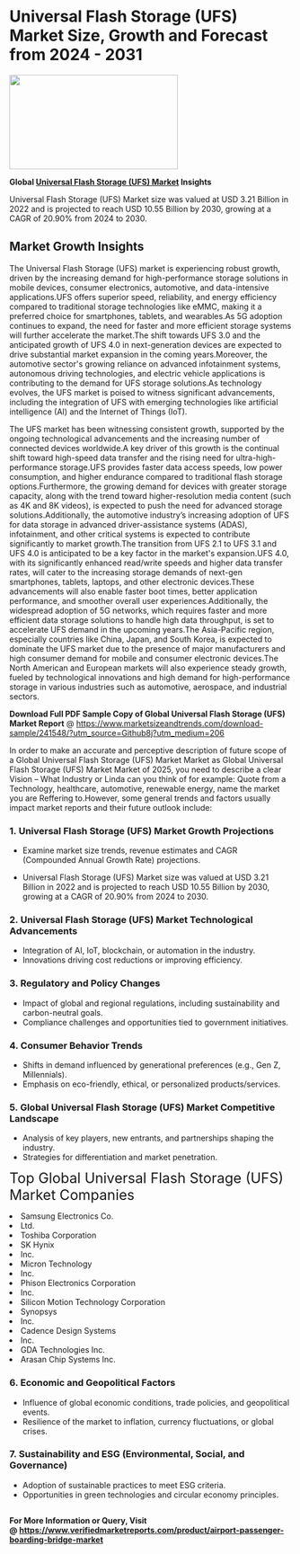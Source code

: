 <H1>Universal Flash Storage (UFS) Market Size, Growth and Forecast from 2024 - 2031</H1><img class="aligncenter size-medium wp-image-584254" src="https://thirdeyenews.in/wp-content/uploads/2024/09/Global-Market-Research-300x168.jpeg" alt="" width="300" height="168" /><p><strong>Global&nbsp;<a href="https://www.marketsizeandtrends.com/download-sample/241548/?utm_source=Github8j?utm_medium=206">Universal Flash Storage (UFS) Market</a> Insights</strong></p><p>Universal Flash Storage (UFS) Market size was valued at USD 3.21 Billion in 2022 and is projected to reach USD 10.55 Billion by 2030, growing at a CAGR of 20.90% from 2024 to 2030.</p><p><h2>Market Growth Insights</h2> <p>The Universal Flash Storage (UFS) market is experiencing robust growth, driven by the increasing demand for high-performance storage solutions in mobile devices, consumer electronics, automotive, and data-intensive applications.UFS offers superior speed, reliability, and energy efficiency compared to traditional storage technologies like eMMC, making it a preferred choice for smartphones, tablets, and wearables.As 5G adoption continues to expand, the need for faster and more efficient storage systems will further accelerate the market.The shift towards UFS 3.0 and the anticipated growth of UFS 4.0 in next-generation devices are expected to drive substantial market expansion in the coming years.Moreover, the automotive sector's growing reliance on advanced infotainment systems, autonomous driving technologies, and electric vehicle applications is contributing to the demand for UFS storage solutions.As technology evolves, the UFS market is poised to witness significant advancements, including the integration of UFS with emerging technologies like artificial intelligence (AI) and the Internet of Things (IoT).</p> <p>The UFS market has been witnessing consistent growth, supported by the ongoing technological advancements and the increasing number of connected devices worldwide.A key driver of this growth is the continual shift toward high-speed data transfer and the rising need for ultra-high-performance storage.UFS provides faster data access speeds, low power consumption, and higher endurance compared to traditional flash storage options.Furthermore, the growing demand for devices with greater storage capacity, along with the trend toward higher-resolution media content (such as 4K and 8K videos), is expected to push the need for advanced storage solutions.Additionally, the automotive industry’s increasing adoption of UFS for data storage in advanced driver-assistance systems (ADAS), infotainment, and other critical systems is expected to contribute significantly to market growth.The transition from UFS 2.1 to UFS 3.1 and UFS 4.0 is anticipated to be a key factor in the market's expansion.UFS 4.0, with its significantly enhanced read/write speeds and higher data transfer rates, will cater to the increasing storage demands of next-gen smartphones, tablets, laptops, and other electronic devices.These advancements will also enable faster boot times, better application performance, and smoother overall user experiences.Additionally, the widespread adoption of 5G networks, which requires faster and more efficient data storage solutions to handle high data throughput, is set to accelerate UFS demand in the upcoming years.The Asia-Pacific region, especially countries like China, Japan, and South Korea, is expected to dominate the UFS market due to the presence of major manufacturers and high consumer demand for mobile and consumer electronic devices.The North American and European markets will also experience steady growth, fueled by technological innovations and high demand for high-performance storage in various industries such as automotive, aerospace, and industrial sectors.<p><span class=""><strong>Download Full PDF Sample Copy of Global Universal Flash Storage (UFS) Market Report</strong> @ <a href="https://www.marketsizeandtrends.com/download-sample/241548/?utm_source=Github8j?utm_medium=206" target="_blank">https://www.marketsizeandtrends.com/download-sample/241548/?utm_source=Github8j?utm_medium=206</a></span></p><p>In order to make an accurate and perceptive description of future scope of a Global&nbsp;Universal Flash Storage (UFS) Market Market as Global&nbsp;Universal Flash Storage (UFS) Market Market of 2025, you need to describe a clear Vision &ndash; What Industry or Linda can you think of for example: Quote from a Technology, healthcare, automotive, renewable energy, name the market you are Reffering to.However, some general trends and factors usually impact market reports and their future outlook include:</p><h3>1.&nbsp;<strong>Universal Flash Storage (UFS) Market Growth Projections</strong></h3><ul><li>Examine market size trends, revenue estimates and CAGR (Compounded Annual Growth Rate) projections.</li><li><p>Universal Flash Storage (UFS) Market size was valued at USD 3.21 Billion in 2022 and is projected to reach USD 10.55 Billion by 2030, growing at a CAGR of 20.90% from 2024 to 2030.</p></li></ul><h3>2.&nbsp;<strong>Universal Flash Storage (UFS) Market Technological Advancements</strong></h3><ul><li>Integration of AI, IoT, blockchain, or automation in the industry.</li><li>Innovations driving cost reductions or improving efficiency.</li></ul><h3>3.&nbsp;<strong>Regulatory and Policy Changes</strong></h3><ul><li>Impact of global and regional regulations, including sustainability and carbon-neutral goals.</li><li>Compliance challenges and opportunities tied to government initiatives.</li></ul><h3>4.&nbsp;<strong>Consumer Behavior Trends</strong></h3><ul><li>Shifts in demand influenced by generational preferences (e.g., Gen Z, Millennials).</li><li>Emphasis on eco-friendly, ethical, or personalized products/services.</li></ul><h3>5.&nbsp;<strong>Global Universal Flash Storage (UFS) Market Competitive Landscape</strong></h3><ul><li>Analysis of key players, new entrants, and partnerships shaping the industry.</li><li>Strategies for differentiation and market penetration.</li></ul><p data-pm-slice="1 1 []"><span style="color: inherit; font-family: inherit; font-size: 25px;">Top Global Universal Flash Storage (UFS) Market Companies</span></p><div class="" data-test-id=""><p><li>Samsung Electronics Co.</li><li> Ltd.</li><li> Toshiba Corporation</li><li> SK Hynix</li><li> Inc.</li><li> Micron Technology</li><li> Inc.</li><li> Phison Electronics Corporation</li><li> Inc.</li><li> Silicon Motion Technology Corporation</li><li> Synopsys</li><li> Inc.</li><li> Cadence Design Systems</li><li> Inc.</li><li> GDA Technologies Inc.</li><li> Arasan Chip Systems Inc.</li></p></div><h3>6.&nbsp;<strong>Economic and Geopolitical Factors</strong></h3><ul><li>Influence of global economic conditions, trade policies, and geopolitical events.</li><li>Resilience of the market to inflation, currency fluctuations, or global crises.</li></ul><h3>7.&nbsp;<strong>Sustainability and ESG (Environmental, Social, and Governance)</strong></h3><ul><li>Adoption of sustainable practices to meet ESG criteria.</li><li>Opportunities in green technologies and circular economy principles.</li></ul><h2><strong style="font-size: 14px;">For More Information or Query, Visit @&nbsp;</strong><a style="background-color: #ffffff; font-size: 14px;" href="https://www.marketsizeandtrends.com/report/universal-flash-storage-ufs-market/" target="_blank">https://www.verifiedmarketreports.com/product/airport-passenger-boarding-bridge-market</a></h2>